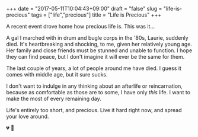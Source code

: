 +++
date = "2017-05-11T10:04:43+09:00"
draft = "false"
slug = "life-is-precious"
tags = ["life","precious"]
title = "Life is Precious"
+++

A recent event drove home how precious life is. This was it...

<!--more-->

A gal I marched with in drum and bugle corps in the '80s, Laurie, suddenly died. It's heartbreaking and shocking, to me, given her relatively young age. Her family and close friends must be stunned and unable to function. I hope they can find peace, but I don't imagine it will ever be the same for them. 

The last couple of years, a lot of people around me have died. I guess it comes with middle age, but it sure sucks. 

I don't want to indulge in any thinking about an afterlife or reincarnation, because as comfortable as those are to some, I have only _this_ life. I want to make the most of every remaining day.  

Life's entirely too short, and precious. Live it hard right now, and spread your love around. 

:broken_heart: :rose: 

